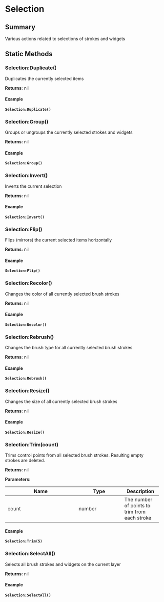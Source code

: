 
# Selection

## Summary
Various actions related to selections of strokes and widgets



## Static Methods

        
### Selection:Duplicate()

Duplicates the currently selected items

**Returns:** nil




#### Example

<pre class="language-lua"><code class="lang-lua"><strong>Selection:Duplicate()</strong></code></pre>




### Selection:Group()

Groups or ungroups the currently selected strokes and widgets

**Returns:** nil




#### Example

<pre class="language-lua"><code class="lang-lua"><strong>Selection:Group()</strong></code></pre>




### Selection:Invert()

Inverts the current selection

**Returns:** nil




#### Example

<pre class="language-lua"><code class="lang-lua"><strong>Selection:Invert()</strong></code></pre>




### Selection:Flip()

Flips (mirrors) the current selected items horizontally

**Returns:** nil




#### Example

<pre class="language-lua"><code class="lang-lua"><strong>Selection:Flip()</strong></code></pre>




### Selection:Recolor()

Changes the color of all currently selected brush strokes

**Returns:** nil




#### Example

<pre class="language-lua"><code class="lang-lua"><strong>Selection:Recolor()</strong></code></pre>




### Selection:Rebrush()

Changes the brush type for all currently selected brush strokes

**Returns:** nil




#### Example

<pre class="language-lua"><code class="lang-lua"><strong>Selection:Rebrush()</strong></code></pre>




### Selection:Resize()

Changes the size of all currently selected brush strokes

**Returns:** nil




#### Example

<pre class="language-lua"><code class="lang-lua"><strong>Selection:Resize()</strong></code></pre>




### Selection:Trim(count)

Trims control points from all selected brush strokes. Resulting empty strokes are deleted.

**Returns:** nil


**Parameters:**

<table data-full-width="false">
<thead><tr><th width="217">Name</th><th width="134">Type</th><th>Description</th></tr></thead>
<tbody><tr><td>count</td><td>number</td><td>The number of points to trim from each stroke</td></tr></tbody></table>




#### Example

<pre class="language-lua"><code class="lang-lua"><strong>Selection:Trim(5)</strong></code></pre>




### Selection:SelectAll()

Selects all brush strokes and widgets on the current layer

**Returns:** nil




#### Example

<pre class="language-lua"><code class="lang-lua"><strong>Selection:SelectAll()</strong></code></pre>



    

